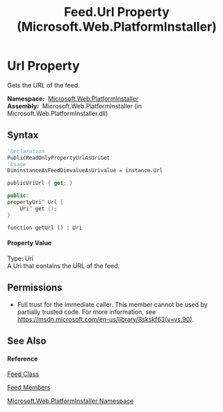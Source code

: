 ﻿---
title: Feed.Url Property  (Microsoft.Web.PlatformInstaller)
TOCTitle: Url Property
ms:assetid: P:Microsoft.Web.PlatformInstaller.Feed.Url
ms:mtpsurl: https://msdn.microsoft.com/en-us/library/microsoft.web.platforminstaller.feed.url(v=VS.90)
ms:contentKeyID: 22049789
ms.date: 05/02/2012
mtps_version: v=VS.90
f1_keywords:
- Microsoft.Web.PlatformInstaller.Feed.Url
- Microsoft.Web.PlatformInstaller.Feed.get_Url
dev_langs:
- CSharp
- JScript
- VB
- c++
api_location:
- Microsoft.Web.PlatformInstaller.dll
api_name:
- Microsoft.Web.PlatformInstaller.Feed.get_Url
- Microsoft.Web.PlatformInstaller.Feed.Url
api_type:
- Managed
topic_type:
- apiref
- kbSyntax
product_family_name: VS
ROBOTS: INDEX,FOLLOW
---

# Url Property

Gets the URL of the feed.

**Namespace:**  [Microsoft.Web.PlatformInstaller](microsoft-web-platforminstaller-namespace.md)  
**Assembly:**  Microsoft.Web.PlatformInstaller (in Microsoft.Web.PlatformInstaller.dll)

## Syntax

``` vb
'Declaration
PublicReadOnlyPropertyUrlAsUriGet
'Usage
DiminstanceAsFeedDimvalueAsUrivalue = instance.Url
```

``` csharp
publicUriUrl { get; }
```

``` c++
public:
propertyUri^ Url {
    Uri^ get ();
}
```

``` jscript
function getUrl () : Uri
```

#### Property Value

Type: Uri  
A Uri that contains the URL of the feed.  

## Permissions

  - Full trust for the immediate caller. This member cannot be used by partially trusted code. For more information, see <https://msdn.microsoft.com/en-us/library/8skskf63(v=vs.90)>.

## See Also

#### Reference

[Feed Class](feed-class-microsoft-web-platforminstaller.md)

[Feed Members](feed-members-microsoft-web-platforminstaller.md)

[Microsoft.Web.PlatformInstaller Namespace](microsoft-web-platforminstaller-namespace.md)

